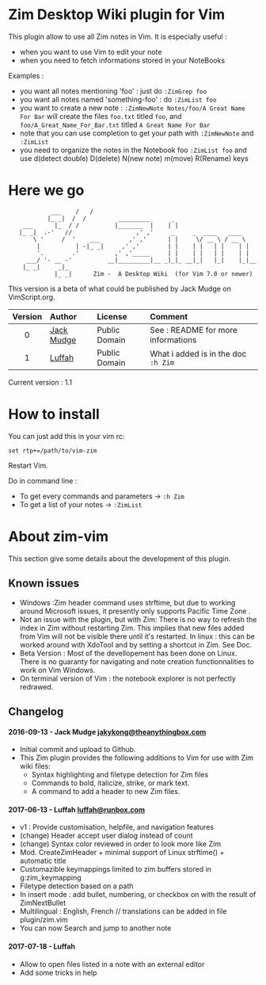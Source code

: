 Zim Desktop Wiki plugin for Vim
================================
This plugin allow to use all Zim notes in Vim.
It is especially useful :

* when you want to use Vim to edit your note
* when you need to fetch informations stored in your NoteBooks

Examples :

* you want all notes mentioning 'foo' : just do `:ZimGrep foo`
* you want all notes named 'something-foo' : do `:ZimList foo`
* you want to create a new note : `:ZimNewNote Notes/foo/A Great Name For Bar` will create the files `foo.txt` titled `foo`, and `foo/A_Great_Name_For_Bar.txt` titled `A Great Name For Bar`
* note that you can use <Tab> completion to get your path with `:ZimNewNote` and `:ZimList`
* you need to organize the notes in the Notebook foo `:ZimList foo` and use d(detect double) D(delete) N(new note) m(move) R(Rename) keys

Here we go
================================
```
            ___    /   /                                              
           |_ _|  /  /         _________      _                       
    ___      |_  / /          |_______  |    | |                      
   |_ _|  .-'   //                  ,' ,'     _     _  ____   ____    
       \ '     /  '    ___        ,' ,'      | |     \/ __ \ / __ \   
        |          | -|_ _|     ,' ,'        | |    | |   | |    | |  
        '.        .'          ,' ,'_____     | |    | |   | |    | |  
     ___/ '- __ -'          __|_________|__ _|_|_ __|_|   |_|    |_|__
    |_ _|     _|_                                                     
             |_ _|      Zim -  A Desktop Wiki  (for Vim 7.0 or newer) 
```
This version is a beta of what could be published by Jack Mudge
on VimScript.org.

|Version|Author|License             | Comment      |
|:--:|:--------------------------------------------------|:------------|:-----------------------------------|
|0   | [Jack Mudge](https://github.com/jakykong/vim-zim) |Public Domain| See : README for more informations |
|1   | [Luffah](https://github.com/luffah/vim-zim)       |Public Domain| What i added is in the doc `:h Zim`|

Current version : 1.1

How to install
================================
You can just add this in your vim rc:
```
set rtp+=/path/to/vim-zim
```

Restart Vim.

Do in command line :

* To get every commands and parameters ->  `:h Zim`
* To get a list of your notes -> `:ZimList`

About zim-vim
=============
This section give some details about the development of this plugin.

## Known issues  
* Windows :Zim header command uses strftime, but due to working around Microsoft issues,
  it presently only supports Pacific Time Zone .
* Not an issue with the plugin, but with Zim: There is no way to refresh the index
  in Zim without restarting Zim. This implies that new files added from Vim will
  not be visible there until it's restarted.
  In linux : this can be worked around with XdoTool and by setting a shortcut in Zim. See Doc.
* Beta Version : Most of the devellopement has been done on Linux.
  There is no guaranty for navigating and note creation functionnalities to work on Vim Windows.
* On terminal version of Vim : the notebook explorer is not perfectly redrawed.

## Changelog
#### 2016-09-13 - Jack Mudge <jakykong@theanythingbox.com>
* Initial commit and upload to Github. 
* This Zim plugin provides the following additions to Vim for use with Zim wiki files:
    * Syntax highlighting and filetype detection for Zim files
    * Commands to bold, italicize, strike, or mark text.
    * A command to add a header to new Zim files.

#### 2017-06-13 - Luffah <luffah@runbox.com>
* v1 : Provide customisation, helpfile, and navigation features
* (change) Header accept user dialog instead of count
* (change) Syntax color reviewed in order to look more like Zim
* Mod. CreateZimHeader + minimal support of Linux strftime() + automatic title
* Customazible keymappings limited to zim buffers stored in g:zim_keymapping
* Filetype detection based on a path
* In insert mode : add bullet, numbering, or checkbox on <Leader><CR> with the result of ZimNextBullet
* Multilingual : English, French // translations can be added in file plugin/zim.vim
* You can now Search and jump to another note

#### 2017-07-18 - Luffah
* Allow to open files listed in a note with an external editor
* Add some tricks in help


